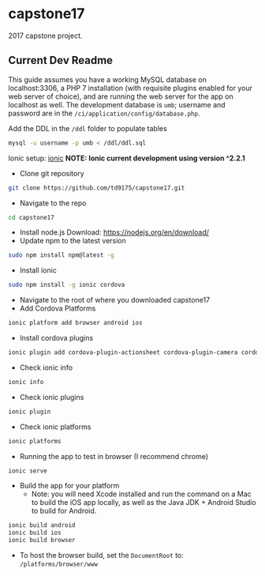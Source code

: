 # capstone17
2017 capstone project.

## Current Dev Readme

This guide assumes you have a working MySQL database on localhost:3306, a PHP 7 installation (with requisite plugins enabled for your web server of choice), and are running the web server for the app on localhost as well. The development database is ```umb```; username and password are in the ```/ci/application/config/database.php```.

Add the DDL in the ```/ddl``` folder to populate tables
```bash
mysql -u username -p umb < /ddl/ddl.sql
```

Ionic setup: [ionic](http://www.ionicframework.com)
**NOTE: Ionic current development using version ^2.2.1**
- Clone git repository 
```bash
git clone https://github.com/td9175/capstone17.git
```

- Navigate to the repo
```bash
cd capstone17
```
- Install node.js 
  Download: https://nodejs.org/en/download/
- Update npm to the latest version
```bash
sudo npm install npm@latest -g
```
- Install ionic
```bash
sudo npm install -g ionic cordova
``` 
- Navigate to the root of where you downloaded capstone17
- Add Cordova Platforms
```bash
ionic platform add browser android ios
```
- Install cordova plugins
```bash
ionic plugin add cordova-plugin-actionsheet cordova-plugin-camera cordova-plugin-compat cordova-plugin-console cordova-plugin-device cordova-plugin-file cordova-plugin-file-transfer cordova-plugin-filepath cordova-plugin-inappbrowser cordova-plugin-splashscreen cordova-plugin-statusbar cordova-plugin-whitelist cordova-plugin-x-toast ionic-plugin-keyboard
```
- Check ionic info 
```bash
ionic info
```
- Check ionic plugins
```bash
ionic plugin
```
- Check ionic platforms
```bash
ionic platforms
```
- Running the app to test in browser (I recommend chrome)
```bash
ionic serve
```

- Build the app for your platform
  - Note: you will need Xcode installed and run the command on a Mac to build the iOS app locally, as well as the Java JDK + Android Studio to build for Android.
```bash
ionic build android
ionic build ios
ionic build browser
```

- To host the browser build, set the
```DocumentRoot``` to: ```/platforms/browser/www```

